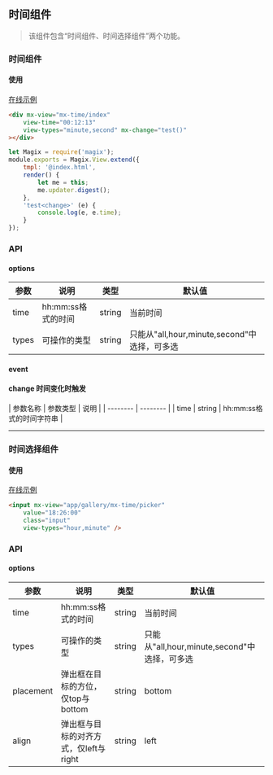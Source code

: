 
## 时间组件

> 该组件包含“时间组件、时间选择组件”两个功能。


### 时间组件

#### 使用

<a href="https://magix-components.github.io/magix-components/#!/mx-time/index" target="_blank">在线示例</a>
```html
<div mx-view="mx-time/index"
    view-time="00:12:13"
    view-types="minute,second" mx-change="test()"
></div>
```

```js
let Magix = require('magix');
module.exports = Magix.View.extend({
    tmpl: '@index.html',
    render() {
        let me = this;
        me.updater.digest();
    },
    'test<change>' (e) {
        console.log(e, e.time);
    }
});
```

### API

#### options
| 参数 | 说明 | 类型 | 默认值 |
| -------- | -------- | -------- | -------- |
| time    | hh:mm:ss格式的时间 | string | 当前时间 |
| types     | 可操作的类型 | string | 只能从"all,hour,minute,second"中选择，可多选   |


#### event
#### change 时间变化时触发

| 参数名称 | 参数类型 | 说明 |
| -------- | -------- |
| time | string | hh:mm:ss格式的时间字符串 |

----

### 时间选择组件

#### 使用

<a href="https://magix-components.github.io/magix-components/#!/mx-time/picker" target="_blank">在线示例</a>
```html
<input mx-view="app/gallery/mx-time/picker"
    value="18:26:00"
    class="input"
    view-types="hour,minute" />
```

### API

#### options
| 参数 | 说明 | 类型 | 默认值 |
| -------- | -------- | -------- | -------- |
| time    | hh:mm:ss格式的时间 | string | 当前时间 |
| types     | 可操作的类型 | string | 只能从"all,hour,minute,second"中选择，可多选   |
| placement | 弹出框在目标的方位，仅top与bottom | string | bottom |
| align | 弹出框与目标的对齐方式，仅left与right | string | left |

